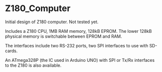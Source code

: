 # Z180_Computer
Initial design of Z180 computer. Not tested yet.

Includes a Z180 CPU, 1MB RAM memory, 128kB EPROM. The lower 128kB physical memory
is switchable between EPROM and RAM.

The interfaces include two RS-232 ports, two SPI interfaces to use with SD-cards.

An ATmega328P (the IC used in Arduino UNO) with SPI or Tx/Rx interfaces to the Z180 is also available.
